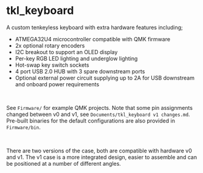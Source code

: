# tkl_keyboard

A custom tenkeyless keyboard with extra hardware features including;

- ATMEGA32U4 microcontroller compatible with QMK firmware
- 2x optional rotary encoders
- I2C breakout to support an OLED display
- Per-key RGB LED lighting and underglow lighting
- Hot-swap key switch sockets
- 4 port USB 2.0 HUB with 3 spare downstream ports
- Optional external power circuit supplying up to 2A for USB downstream and onboard power requirements

<br>

See `Firmware/` for example QMK projects. Note that some pin assignments changed between v0 and v1, see `Documents/tkl_keyboard v1 changes.md`. Pre-built binaries for the default configurations are also provided in `Firmware/bin`.

<br>

There are two versions of the case, both are compatible with hardware v0 and v1. The v1 case is a more integrated design, easier to assemble and can be positioned at a number of different angles.
